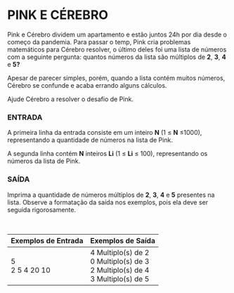 ﻿# PINK E CÉREBRO

Pink e Cérebro dividem um apartamento e estão juntos 24h por dia desde o começo da pandemia. Para passar o temp, Pink cria problemas matemáticos para Cérebro resolver, o último deles foi uma lista de números com a seguinte pergunta: quantos números da lista são múltiplos de **2**, **3**, **4** e **5?**

Apesar de parecer simples, porém, quando a lista contém muitos números, Cérebro se confunde e acaba errando alguns cálculos.

Ajude Cérebro a resolver o desafio de Pink.


### ENTRADA

A primeira linha da entrada consiste em um inteiro **N** (1 ≤ **N** ≤1000), representando a quantidade de números na lista de Pink.

A segunda linha contém **N** inteiros **Li** (1 ≤ **Li** ≤ 100), representando os números da lista de Pink.


### SAÍDA

Imprima a quantidade de números múltiplos de **2**, **3**, **4** e **5** presentes na lista. Observe a formatação da saída nos exemplos, pois ela deve ser seguida rigorosamente.

<br/>

| Exemplos de Entrada | Exemplos de Saída                                            |
| ------------------- | ------------------------------------------------------------ |
| 5<br />2 5 4 20 10  | 4 Multiplo(s) de 2<br />0 Multiplo(s) de 3<br />2 Multiplo(s) de 4<br />3 Multiplo(s) de 5 |

